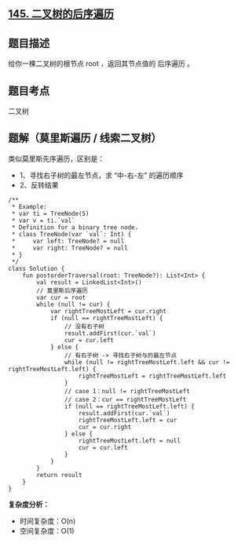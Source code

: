 ## [145. 二叉树的后序遍历](https://leetcode.cn/problems/binary-tree-postorder-traversal/description/)

## 题目描述

给你一棵二叉树的根节点 root ，返回其节点值的 后序遍历 。

## 题目考点

二叉树

## 题解（莫里斯遍历 / 线索二叉树）

类似莫里斯先序遍历，区别是：
- 1、寻找右子树的最左节点，求 “中-右-左” 的遍历顺序
- 2、反转结果

```
/**
 * Example:
 * var ti = TreeNode(5)
 * var v = ti.`val`
 * Definition for a binary tree node.
 * class TreeNode(var `val`: Int) {
 *     var left: TreeNode? = null
 *     var right: TreeNode? = null
 * }
 */
class Solution {
    fun postorderTraversal(root: TreeNode?): List<Int> {
        val result = LinkedList<Int>()
        // 莫里斯后序遍历
        var cur = root
        while (null != cur) {
            var rightTreeMostLeft = cur.right
            if (null == rightTreeMostLeft) {
                // 没有右子树
                result.addFirst(cur.`val`)
                cur = cur.left
            } else {
                // 有右子树 -> 寻找右子树与的最左节点
                while (null != rightTreeMostLeft.left && cur != rightTreeMostLeft.left) {
                    rightTreeMostLeft = rightTreeMostLeft.left
                }
                // case 1：null != rightTreeMostLeft
                // case 2：cur == rightTreeMostLeft
                if (null == rightTreeMostLeft.left) {
                    result.addFirst(cur.`val`)
                    rightTreeMostLeft.left = cur
                    cur = cur.right
                } else {
                    rightTreeMostLeft.left = null
                    cur = cur.left
                }
            }
        }
        return result
    }
}
```

**复杂度分析：**

- 时间复杂度：O(n)
- 空间复杂度：O(1) 
